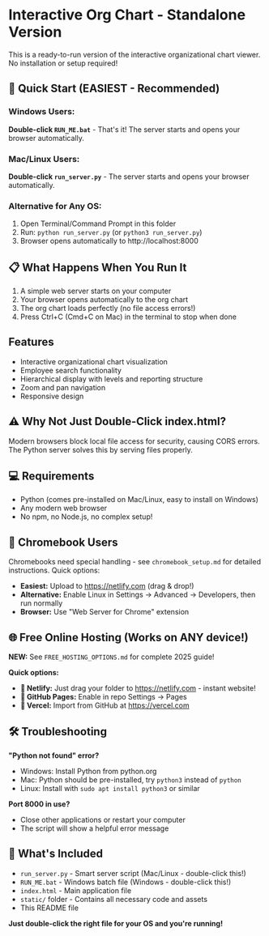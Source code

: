 # Interactive Org Chart - Standalone Version

This is a ready-to-run version of the interactive organizational chart viewer. No installation or setup required!

## 🚀 Quick Start (EASIEST - Recommended)

### Windows Users:
**Double-click `RUN_ME.bat`** - That's it! The server starts and opens your browser automatically.

### Mac/Linux Users:
**Double-click `run_server.py`** - The server starts and opens your browser automatically.

### Alternative for Any OS:
1. Open Terminal/Command Prompt in this folder
2. Run: `python run_server.py` (or `python3 run_server.py`)
3. Browser opens automatically to http://localhost:8000

## 📋 What Happens When You Run It

1. A simple web server starts on your computer
2. Your browser opens automatically to the org chart
3. The org chart loads perfectly (no file access errors!)
4. Press Ctrl+C (Cmd+C on Mac) in the terminal to stop when done

## Features

- Interactive organizational chart visualization
- Employee search functionality  
- Hierarchical display with levels and reporting structure
- Zoom and pan navigation
- Responsive design

## ⚠️ Why Not Just Double-Click index.html?

Modern browsers block local file access for security, causing CORS errors. The Python server solves this by serving files properly.

## 💻 Requirements

- Python (comes pre-installed on Mac/Linux, easy to install on Windows)
- Any modern web browser
- No npm, no Node.js, no complex setup!

## 📱 Chromebook Users

Chromebooks need special handling - see `chromebook_setup.md` for detailed instructions. Quick options:
- **Easiest:** Upload to https://netlify.com (drag & drop!)
- **Alternative:** Enable Linux in Settings → Advanced → Developers, then run normally
- **Browser:** Use "Web Server for Chrome" extension

## 🌐 Free Online Hosting (Works on ANY device!)

**NEW:** See `FREE_HOSTING_OPTIONS.md` for complete 2025 guide!

**Quick options:**
- **🥇 Netlify:** Just drag your folder to https://netlify.com - instant website!
- **🥈 GitHub Pages:** Enable in repo Settings → Pages
- **🥉 Vercel:** Import from GitHub at https://vercel.com

## 🛠️ Troubleshooting

**"Python not found" error?**
- Windows: Install Python from python.org
- Mac: Python should be pre-installed, try `python3` instead of `python`
- Linux: Install with `sudo apt install python3` or similar

**Port 8000 in use?**
- Close other applications or restart your computer
- The script will show a helpful error message

## 📁 What's Included

- `run_server.py` - Smart server script (Mac/Linux - double-click this!)
- `RUN_ME.bat` - Windows batch file (Windows - double-click this!)
- `index.html` - Main application file
- `static/` folder - Contains all necessary code and assets
- This README file

**Just double-click the right file for your OS and you're running!**